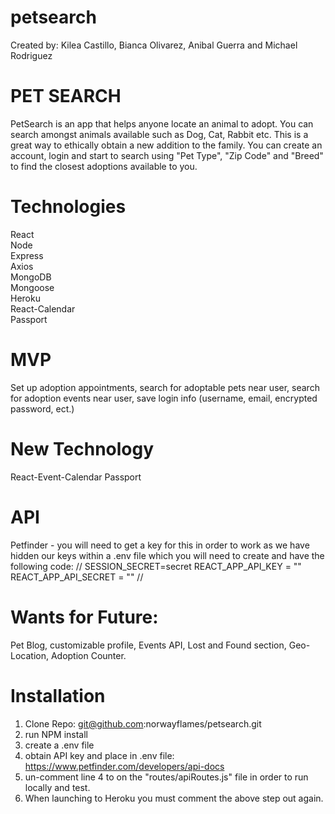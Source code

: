 # petsearch

Created by: Kilea Castillo, Bianca Olivarez, Anibal Guerra and Michael Rodriguez

# PET SEARCH 

PetSearch is an app that helps anyone locate an animal to adopt. You can search amongst animals available such as Dog, Cat, Rabbit etc. This is a great way to ethically obtain a new addition to the family. You can create an account, login and start to search using "Pet Type", "Zip Code" and "Breed" to find the closest adoptions available to you. 

# Technologies 
React <br />
Node <br />
Express <br />
Axios <br />
MongoDB <br />
Mongoose <br />
Heroku <br />
React-Calendar <br />
Passport 

# MVP
Set up adoption appointments, search for adoptable pets near user, search for adoption events near user, save login info (username, email, encrypted password, ect.)

# New Technology 
React-Event-Calendar
Passport

# API
Petfinder - you will need to get a key for this in order to work as we have hidden our keys within a .env file which you will need to create and have the following code:
//
SESSION_SECRET=secret
REACT_APP_API_KEY = ""
REACT_APP_API_SECRET = ""
//

# Wants for Future:
Pet Blog, customizable profile, Events API, Lost and Found section, Geo-Location, Adoption Counter. 

# Installation
1. Clone Repo: git@github.com:norwayflames/petsearch.git
2. run NPM install
3. create a .env file
4. obtain API key and place in .env file: https://www.petfinder.com/developers/api-docs
5. un-comment line 4 to on the "routes/apiRoutes.js" file in order to run locally and test. 
6. When launching to Heroku you must comment the above step out again. 



